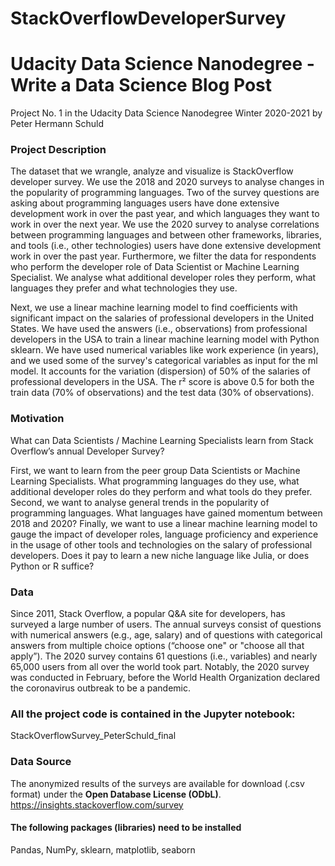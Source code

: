 # StackOverflowDeveloperSurvey
# Udacity Data Science Nanodegree - Write a Data Science Blog Post
Project No. 1 in the Udacity Data Science Nanodegree Winter 2020-2021
by Peter Hermann Schuld

### Project Description ####
The dataset that we wrangle, analyze and visualize is StackOverflow developer survey. We use the 2018 and 2020 surveys to analyse changes in the popularity of programming languages. Two of the survey questions are asking about programming languages users have done extensive development work in over the past year, and which languages they want to work in over the next year. We use the 2020 survey to analyse correlations between programming languages and between other frameworks, libraries, and tools (i.e., other technologies) users have done extensive development work in over the past year. Furthermore, we filter the data for respondents who perform the developer role of Data Scientist or Machine Learning Specialist. We analyse what additional developer roles they perform, what languages they prefer and what technologies they use.

Next, we use a linear machine learning model to find coefficients with significant impact on the salaries of professional developers in the United States.  We have used the answers (i.e., observations) from professional developers in the USA to train a linear machine learning model with Python sklearn. We have used numerical variables like work experience (in years), and we used some of the survey's categorical variables as input for the ml model. It accounts for the variation (dispersion) of 50% of the salaries of professional developers in the USA. The r² score is above 0.5 for both the train data (70% of observations) and the test data (30% of observations). 

### Motivation

What can Data Scientists / Machine Learning Specialists learn from Stack Overflow’s annual Developer Survey?

First, we want to learn from the peer group Data Scientists or Machine Learning Specialists. What programming languages do they use, what additional developer roles do they perform and what tools do they prefer. Second, we want to analyse general trends in the popularity of programming languages. What languages have gained momentum between 2018 and 2020? Finally, we want to use a linear machine learning model to gauge the impact of developer roles, language proficiency and experience in the usage of other tools and technologies on the salary of professional developers. Does it pay to learn a new niche language like Julia, or does Python or R suffice?     


### Data ####
Since 2011, Stack Overflow, a popular Q&A site for developers, has surveyed a large number of users. The annual surveys consist of questions with numerical answers (e.g., age, salary) and of questions with categorical answers from multiple choice options (“choose one" or "choose all that apply”). The 2020 survey contains 61 questions (i.e., variables) and nearly 65,000 users from all over the world took part. Notably, the 2020 survey was conducted in February, before the World Health Organization declared the coronavirus outbreak to be a pandemic. 

### All the project code is contained in the Jupyter notebook: ###

StackOverflowSurvey_PeterSchuld_final 

### Data Source ####
The anonymized results of the surveys are available for download (.csv format) under the **Open Database License (ODbL)**.
https://insights.stackoverflow.com/survey


#### The following packages (libraries) need to be installed #### 
Pandas, NumPy, sklearn, matplotlib, seaborn

